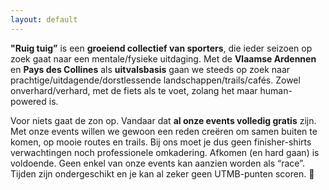 ```yaml
---
layout: default
---
```


**"Ruig tuig”** is een **groeiend collectief van sporters**, die ieder seizoen op zoek gaat naar een mentale/fysieke uitdaging. Met de **Vlaamse Ardennen** en **Pays des Collines** als **uitvalsbasis** gaan we steeds op zoek naar prachtige/uitdagende/dorstlessende landschappen/trails/cafés. Zowel onverhard/verhard, met de fiets als te voet, zolang het maar human-powered is.

Voor niets gaat de zon op. Vandaar dat **al onze events volledig gratis** zijn. Met onze events willen we gewoon een reden creëren om samen buiten te komen, op mooie routes en trails. Bij ons moet je dus geen finisher-shirts verwachtingen noch professionele omkadering. Afkomen (en hard gaan) is voldoende. Geen enkel van onze events kan aanzien worden als “race”. Tijden zijn ondergeschikt en je kan al zeker geen UTMB-punten scoren. 🤦

